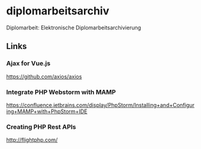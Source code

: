 # diplomarbeitsarchiv
Diplomarbeit: Elektronische Diplomarbeitsarchivierung 

## Links

### Ajax for Vue.js
https://github.com/axios/axios

### Integrate PHP Webstorm with MAMP
https://confluence.jetbrains.com/display/PhpStorm/Installing+and+Configuring+MAMP+with+PhpStorm+IDE

### Creating PHP Rest APIs
http://flightphp.com/
